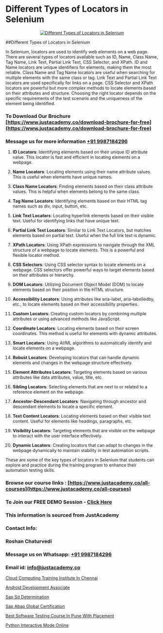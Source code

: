 # Different Types of Locators in Selenium

<p align="center">
  <a href="https://justacademy.co/course-detail/selenium-training">
    <img src="https://justacademy.co/storage2/course_image/1676637863_course_image.webp" alt="Different Types of Locators in Selenium">
  </a>
</p>
##Different Types of Locators in Selenium

In Selenium, locators are used to identify web elements on a web page. There are several types of locators available such as ID, Name, Class Name, Tag Name, Link Text, Partial Link Text, CSS Selector, and XPath. ID and Name locators are unique identifiers for elements, making them the most reliable. Class Name and Tag Name locators are useful when searching for multiple elements with the same class or tag. Link Text and Partial Link Text locators are used specifically for links on a page. CSS Selector and XPath locators are powerful but more complex methods to locate elements based on their attributes and structure. Choosing the right locator depends on the specific requirements of the test scenario and the uniqueness of the element being identified.
### To Download Our Brochure [https://www.justacademy.co/download-brochure-for-free](https://www.justacademy.co/download-brochure-for-free)
### Message us for more information [+91 9987184296](https://api.whatsapp.com/send?phone=919987184296)
1) **ID Locators**: Identifying elements based on their unique ID attribute value. This locator is fast and efficient in locating elements on a webpage.

2) **Name Locators**: Locating elements using their name attribute values. This is useful when elements have unique names.

3) **Class Name Locators**: Finding elements based on their class attribute values. This is helpful when elements belong to the same class.

4) **Tag Name Locators**: Identifying elements based on their HTML tag names such as div, input, button, etc.

5) **Link Text Locators**: Locating hyperlink elements based on their visible text. Useful for identifying links that have unique text.

6) **Partial Link Text Locators**: Similar to Link Text Locators, but matches elements based on partial text. Useful when the full link text is dynamic.

7) **XPath Locators**: Using XPath expressions to navigate through the XML structure of a webpage to locate elements. This is a powerful and flexible locator method.

8) **CSS Selectors**: Using CSS selector syntax to locate elements on a webpage. CSS selectors offer powerful ways to target elements based on their attributes or hierarchy.

9) **DOM Locators**: Utilizing Document Object Model (DOM) to locate elements based on their position in the HTML structure.

10) **Accessibility Locators**: Using attributes like aria-label, aria-labelledby, etc., to locate elements based on their accessibility properties.

11) **Custom Locators**: Creating custom locators by combining multiple attributes or using advanced methods like JavaScript.

12) **Coordinate Locators**: Locating elements based on their screen coordinates. This method is useful for elements with dynamic attributes.

13) **Smart Locators**: Using AI/ML algorithms to automatically identify and locate elements on a webpage.

14) **Robust Locators**: Developing locators that can handle dynamic elements and changes in the webpage structure effectively.

15) **Element Attributes Locators**: Targeting elements based on various attributes like data attributes, value, title, etc.

16) **Sibling Locators**: Selecting elements that are next to or related to a reference element on the webpage.

17) **Ancestor-Descendant Locators**: Navigating through ancestor and descendant elements to locate a specific element.

18) **Text Content Locators**: Locating elements based on their visible text content. Useful for elements like headings, paragraphs, etc.

19) **Visibility Locators**: Targeting elements that are visible on the webpage to interact with the user interface effectively.

20) **Dynamic Locators**: Creating locators that can adapt to changes in the webpage dynamically to maintain stability in test automation scripts.

These are some of the key types of locators in Selenium that students can explore and practice during the training program to enhance their automation testing skills.

### Browse our course links : [https://www.justacademy.co/all-courses](https://www.justacademy.co/all-courses) 
### To Join our FREE DEMO Session - [Click Here](https://www.justacademy.co/register-for-course-demo)


### This information is sourced from JustAcademy
### Contact Info:
### Roshan Chaturvedi
### Message us on Whatsapp: [+91 9987184296](https://api.whatsapp.com/send?phone=919987184296)
### Email id: [info@justacademy.co](mailto:info@justacademy.co)
                
[Cloud Computing Training Institute In Chennai](https://www.linkedin.com/pulse/cloud-computing-training-institute-chennai-justacademy-delhi-bo34c?trackingId=lrVLLK%2FpccunQVvMH88RHw%3D%3D&lipi=urn%3Ali%3Apage%3Ad_flagship3_company_admin%3BCQZL415sSKua%2B2WOwIB%2Fog%3D%3D)

[Android Development Associate](https://www.linkedin.com/pulse/android-development-associate-justacademy-sunnyvale-sitbf/)

[Sap Sd Determination](https://medium.com/@ranemanish460/sap-sd-determination-46fab96ba108)

[Sap Abap Global Certification](https://medium.com/@kamblerajas684/sap-abap-global-certification-129c86acdda6)

[Best Software Testing Course In Pune With Placement](https://justacademyin.github.io/justacademy/best-software-testing-course-in-pune-with-placement)

[Python Interactive Mode Online](https://justacademyin.github.io/justacademy/python-interactive-mode-online)

